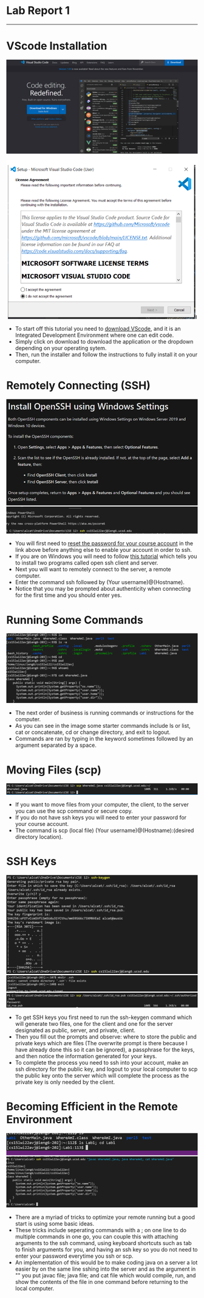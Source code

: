 # Lab Report 1
---
# VScode Installation
![Image](vscode.png)  

![Image](install.png)
* To start off this tutorial you need to [download VScode](https://code.visualstudio.com/), and it is an Integrated Development Environment where one can edit code.
* Simply click on download to download the application or the dropdown depending on your operating sytem.
* Then, run the installer and follow the instructions to fully install it on your computer.
# Remotely Connecting (SSH)
![Image](winSSH.png)
![Image](ssh.png)
* You will first need to [reset the password for your course account](https://sdacs.ucsd.edu/~icc/index.php) in the link above before anything else to enable your account in order to ssh.
* If you are on Windows you will need to follow [this tutorial](https://docs.microsoft.com/en-us/windows-server/administration/openssh/openssh_install_firstuse) which tells you to install two programs called open ssh client and server.
* Next you will want to remotely connect to the server, a remote computer.
* Enter the command ssh followed by (Your username)@(Hostname).
* Notice that you may be prompted about authenticity when connecting for the first time and you should enter yes.
# Running Some Commands
![Image](commands.png)
* The next order of business is running commands or instructions for the computer.
* As you can see in the image some starter commands include ls or list, cat or concatenate, cd or change directory, and exit to logout.
* Commands are ran by typing in the keyword sometimes followed by an argument separated by a space.
# Moving Files (scp)
![Image](scp.png)
* If you want to move files from your computer, the client, to the server you can use the scp command or secure copy.
* If you do not have ssh keys you will need to enter your password for your course account.
* The command is scp (local file) (Your username)@(Hostname):(desired directory location).
# SSH Keys
![Image](key.png)
![Image](mkdir.png)
![Image](sshkey.png)
* To get SSH keys you first need to run the ssh-keygen command which will generate two files, one for the client and one for the server designated as public, server, and private, client.
* Then you fill out the prompts and observe: where to store the public and private keys which are files (The overwrite prompt is there because I have already done this so it can be ignored), a passphrase for the keys, and then notice the information generated for your keys.
* To complete the process you need to ssh into your account, make an ssh directory for the public key, and logout to your local computer to scp the public key onto the server which will complete the process as the private key is only needed by the client.
# Becoming Efficient in the Remote Environment
![Image](mult.png)
![Image](exampleCommand.png)
* There are a myriad of tricks to optimize your remote running but a good start is using some basic ideas.
* These tricks include seperating commands with a ; on one line to do multiple commands in one go, you can couple this with attaching arguments to the ssh command, using keyboard shortcuts such as tab to finish arguments for you, and having an ssh key so you do not need to enter your password everytime you ssh or scp.
* An implementation of this would be to make coding java on a server a lot easier by on the same line sshing into the server and as the argument in "" you put javac file; java file; and cat file which would compile, run, and show the contents of the file in one command before returning to the local computer.
